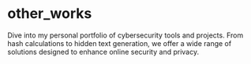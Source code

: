 # other_works
Dive into my personal portfolio of cybersecurity tools and projects. From hash calculations to hidden text generation, we offer a wide range of solutions designed to enhance online security and privacy.
